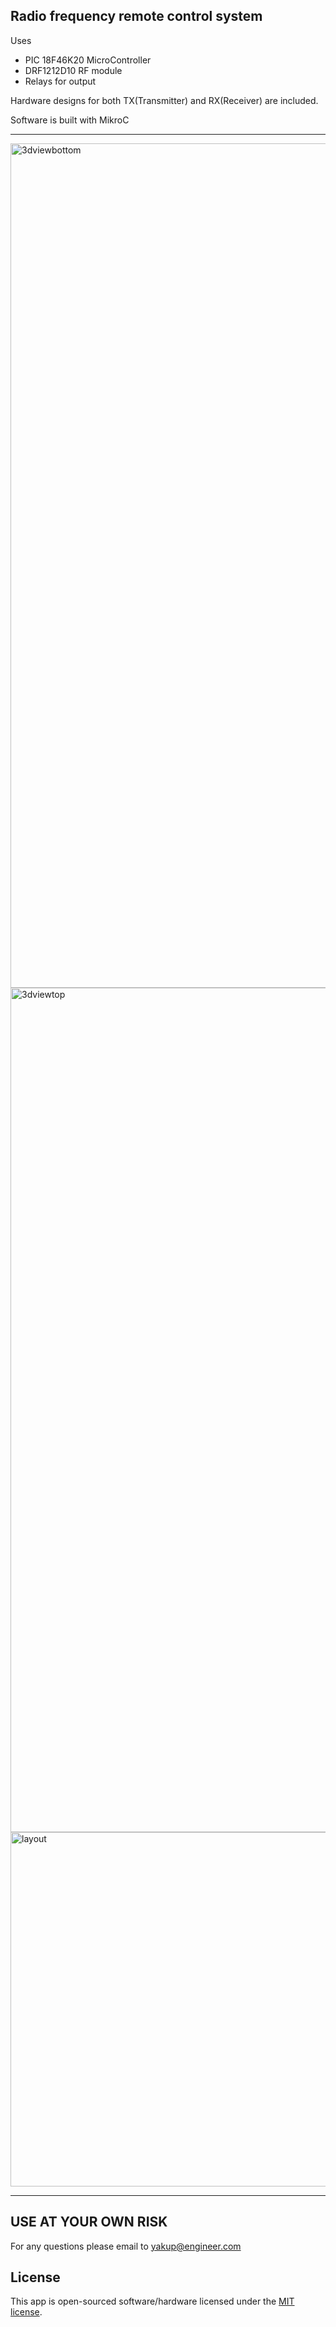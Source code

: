 ## Radio frequency remote control system
Uses
- PIC 18F46K20 MicroController
- DRF1212D10 RF module
- Relays for output

Hardware designs for both TX(Transmitter) and RX(Receiver) are included.

Software is built with MikroC

----
<img width="1351" alt="3dviewbottom" src="https://user-images.githubusercontent.com/31820045/100000300-7557c300-2dd2-11eb-9311-3e03316524f6.png">
<img width="1351" alt="3dviewtop" src="https://user-images.githubusercontent.com/31820045/100000319-7c7ed100-2dd2-11eb-9426-3b275c0592c0.png">
<img width="567" alt="layout" src="https://user-images.githubusercontent.com/31820045/100000338-843e7580-2dd2-11eb-968a-5fb28a8e5589.png">

----

## USE AT YOUR OWN RISK

For any questions please email to yakup@engineer.com

## License
This app is open-sourced software/hardware licensed under the [MIT license](https://opensource.org/licenses/MIT).
